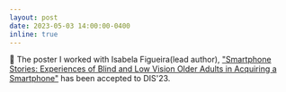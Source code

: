 ```yaml
---
layout: post
date: 2023-05-03 14:00:00-0400
inline: true
---
```


:tada: The poster I worked with Isabela Figueira(lead author), ["Smartphone Stories: Experiences of Blind and Low Vision Older Adults in Acquiring a Smartphone"](https://dl.acm.org/doi/10.1145/3563703.3596639) has been accepted to DIS'23.

